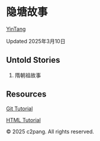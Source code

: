 # 隐塘故事

[YinTang][3]

Updated 2025年3月10日

## Untold Stories
1. 隋朝祖故事

## Resources
[Git Tutorial][1]

[HTML Tutorial][2]

<footer>
  <p>&copy; 2025 c2pang. All rights reserved.</p>
</footer>

[1]: https://www.w3schools.com/git/
[2]: https://www.w3schools.com/html/
[3]: https://c2pang.github.io/YinTang
